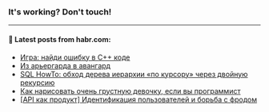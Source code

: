 ### It's working? Don't touch!

---
<!--
#### 🛠️ Technical stack:

![C++](https://img.shields.io/badge/C++-informational?logo=c%2B%2B&style=flat&logoColor=white&color=9C033A)
![Java](https://img.shields.io/badge/Java-informational?logo=java&style=flat&logoColor=white&color=007396)
![Kotlin](https://img.shields.io/badge/Kotlin-informational?logo=Kotlin&style=flat&logoColor=white&color=0095D5)
![JS](https://img.shields.io/badge/JS-informational?logo=javaScript&style=flat&logoColor=black&color=F7Df1E) <br>
![HTML5](https://img.shields.io/badge/HTML5-informational?logo=html5&style=flat&logoColor=white&color=E34F26)
![CSS3](https://img.shields.io/badge/CSS3-informational?logo=css3&style=flat&logoColor=white&color=157286)
![Sass](https://img.shields.io/badge/Saas-informational?logo=sass&style=flat&logoColor=white&color=hotpink)
![PHP](https://img.shields.io/badge/PHP-informational?logo=php&style=flat&logoColor=white&color=777BB4) <br>
![WebPAck](https://img.shields.io/badge/WebPack-informational?logo=webPack&style=flat&logoColor=white&color=FF6F00)
![Bootstrap](https://img.shields.io/badge/Bootstrap-informational?logo=Bootstrap&style=flat&logoColor=white&color=7952B3)
![MySQL](https://img.shields.io/badge/MySQL-informational?logo=MySQL&style=flat&logoColor=white&color=00f) <br>
![NodeJS](https://img.shields.io/badge/NodeJS-informational?logo=node.js&style=flat&logoColor=white&color=43853D)
![Spring](https://img.shields.io/badge/Spring-informational?logo=Spring&style=flat&logoColor=white&color=0A9EDC)
![Angular](https://img.shields.io/badge/Vue-informational?logo=vue.js&style=flat&logoColor=white&color=red)
![Git](https://img.shields.io/badge/Git-informational?logo=git&style=flat&logoColor=white&color=darkorange)

___
-->

#### 💬 Latest posts from habr.com:

<!-- BLOG-POST-LIST:START -->
- [Игра: найди ошибку в C++ коде](https://habr.com/ru/post/673988/?utm_source=habrahabr&utm_medium=rss&utm_campaign=673988)
- [Из арьергарда в авангард](https://habr.com/ru/post/673980/?utm_source=habrahabr&utm_medium=rss&utm_campaign=673980)
- [SQL HowTo: обход дерева иерархии «по курсору» через двойную рекурсию](https://habr.com/ru/post/673856/?utm_source=habrahabr&utm_medium=rss&utm_campaign=673856)
- [Как нарисовать очень грустную девочку, если вы программист](https://habr.com/ru/post/673964/?utm_source=habrahabr&utm_medium=rss&utm_campaign=673964)
- [[API как продукт] Идентификация пользователей и борьба с фродом](https://habr.com/ru/post/673962/?utm_source=habrahabr&utm_medium=rss&utm_campaign=673962)
<!-- BLOG-POST-LIST:END -->
